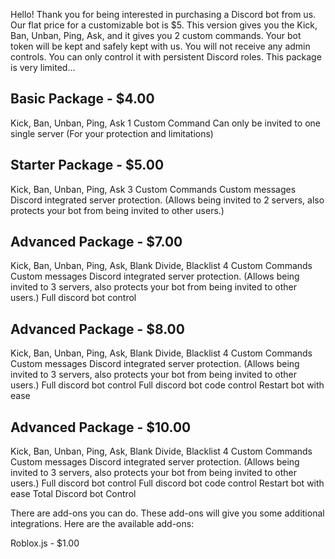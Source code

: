 Hello! Thank you for being interested in purchasing a Discord bot from us. Our flat price for a customizable bot is $5. This version gives you the Kick, Ban, Unban, Ping, Ask, and it gives you 2 custom commands. Your bot token will be kept and safely kept with us. You will not receive any admin controls. You can only control it with persistent Discord roles. This package is very limited...

## Basic Package - $4.00
Kick, Ban, Unban, Ping, Ask
1 Custom Command
Can only be invited to one single server (For your protection and limitations)

## Starter Package - $5.00
Kick, Ban, Unban, Ping, Ask
3 Custom Commands
Custom messages
Discord integrated server protection. (Allows being invited to 2 servers, also protects your bot from being invited to other users.)

## Advanced Package - $7.00
Kick, Ban, Unban, Ping, Ask, Blank Divide, Blacklist
4 Custom Commands
Custom messages
Discord integrated server protection. (Allows being invited to 3 servers, also protects your bot from being invited to other users.)
Full discord bot control

## Advanced Package - $8.00
Kick, Ban, Unban, Ping, Ask, Blank Divide, Blacklist
4 Custom Commands
Custom messages
Discord integrated server protection. (Allows being invited to 3 servers, also protects your bot from being invited to other users.)
Full discord bot control
Full discord bot code control
Restart bot with ease

## Advanced Package - $10.00
Kick, Ban, Unban, Ping, Ask, Blank Divide, Blacklist
4 Custom Commands
Custom messages
Discord integrated server protection. (Allows being invited to 3 servers, also protects your bot from being invited to other users.)
Full discord bot control
Full discord bot code control
Restart bot with ease
Total Discord bot Control


There are add-ons you can do. These add-ons will give you some additional integrations. Here are the available add-ons:

Roblox.js - $1.00
